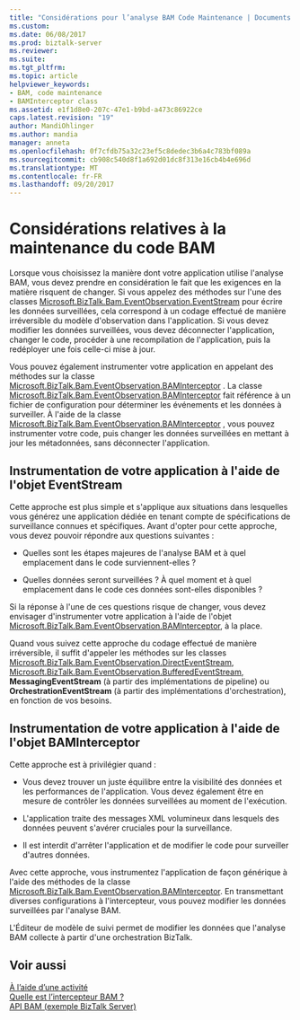 ```yaml
---
title: "Considérations pour l’analyse BAM Code Maintenance | Documents Microsoft"
ms.custom: 
ms.date: 06/08/2017
ms.prod: biztalk-server
ms.reviewer: 
ms.suite: 
ms.tgt_pltfrm: 
ms.topic: article
helpviewer_keywords:
- BAM, code maintenance
- BAMInterceptor class
ms.assetid: e1f1d8e0-207c-47e1-b9bd-a473c86922ce
caps.latest.revision: "19"
author: MandiOhlinger
ms.author: mandia
manager: anneta
ms.openlocfilehash: 0f7cfdb75a32c23ef5c8dedec3b6a4c783bf089a
ms.sourcegitcommit: cb908c540d8f1a692d01dc8f313e16cb4b4e696d
ms.translationtype: MT
ms.contentlocale: fr-FR
ms.lasthandoff: 09/20/2017
---
```

# <a name="considerations-for-bam-code-maintenance"></a>Considérations relatives à la maintenance du code BAM
Lorsque vous choisissez la manière dont votre application utilise l'analyse BAM, vous devez prendre en considération le fait que les exigences en la matière risquent de changer. Si vous appelez des méthodes sur l'une des classes [Microsoft.BizTalk.Bam.EventObservation.EventStream](http://msdn.microsoft.com/library/microsoft.biztalk.bam.eventobservation.eventstream.aspx) pour écrire les données surveillées, cela correspond à un codage effectué de manière irréversible du modèle d'observation dans l'application. Si vous devez modifier les données surveillées, vous devez déconnecter l'application, changer le code, procéder à une recompilation de l'application, puis la redéployer une fois celle-ci mise à jour.  
  
 Vous pouvez également instrumenter votre application en appelant des méthodes sur la classe [Microsoft.BizTalk.Bam.EventObservation.BAMInterceptor](http://msdn.microsoft.com/library/microsoft.biztalk.bam.eventobservation.baminterceptor.aspx) . La classe [Microsoft.BizTalk.Bam.EventObservation.BAMInterceptor](http://msdn.microsoft.com/library/microsoft.biztalk.bam.eventobservation.baminterceptor.aspx) fait référence à un fichier de configuration pour déterminer les événements et les données à surveiller. À l'aide de la classe [Microsoft.BizTalk.Bam.EventObservation.BAMInterceptor](http://msdn.microsoft.com/library/microsoft.biztalk.bam.eventobservation.baminterceptor.aspx) , vous pouvez instrumenter votre code, puis changer les données surveillées en mettant à jour les métadonnées, sans déconnecter l'application.  
  
## <a name="instrumenting-your-application-by-using-the-eventstream-object"></a>Instrumentation de votre application à l'aide de l'objet EventStream  
 Cette approche est plus simple et s'applique aux situations dans lesquelles vous générez une application dédiée en tenant compte de spécifications de surveillance connues et spécifiques. Avant d'opter pour cette approche, vous devez pouvoir répondre aux questions suivantes :  
  
-   Quelles sont les étapes majeures de l'analyse BAM et à quel emplacement dans le code surviennent-elles ?  
  
-   Quelles données seront surveillées ? À quel moment et à quel emplacement dans le code ces données sont-elles disponibles ?  
  
 Si la réponse à l'une de ces questions risque de changer, vous devez envisager d'instrumenter votre application à l'aide de l'objet [Microsoft.BizTalk.Bam.EventObservation.BAMInterceptor](http://msdn.microsoft.com/library/microsoft.biztalk.bam.eventobservation.baminterceptor.aspx), à la place.  
  
 Quand vous suivez cette approche du codage effectué de manière irréversible, il suffit d'appeler les méthodes sur les classes [Microsoft.BizTalk.Bam.EventObservation.DirectEventStream](http://msdn.microsoft.com/library/microsoft.biztalk.bam.eventobservation.directeventstream.aspx), [Microsoft.BizTalk.Bam.EventObservation.BufferedEventStream](http://msdn.microsoft.com/library/microsoft.biztalk.bam.eventobservation.bufferedeventstream.aspx), **MessagingEventStream** (à partir des implémentations de pipeline) ou **OrchestrationEventStream** (à partir des implémentations d'orchestration), en fonction de vos besoins.  
  
## <a name="instrumenting-your-application-by-using-the-baminterceptor-object"></a>Instrumentation de votre application à l'aide de l'objet BAMInterceptor  
 Cette approche est à privilégier quand :  
  
-   Vous devez trouver un juste équilibre entre la visibilité des données et les performances de l'application. Vous devez également être en mesure de contrôler les données surveillées au moment de l'exécution.  
  
-   L'application traite des messages XML volumineux dans lesquels des données peuvent s'avérer cruciales pour la surveillance.  
  
-   Il est interdit d'arrêter l'application et de modifier le code pour surveiller d'autres données.  
  
 Avec cette approche, vous instrumentez l'application de façon générique à l'aide des méthodes de la classe [Microsoft.BizTalk.Bam.EventObservation.BAMInterceptor](http://msdn.microsoft.com/library/microsoft.biztalk.bam.eventobservation.baminterceptor.aspx). En transmettant diverses configurations à l'intercepteur, vous pouvez modifier les données surveillées par l'analyse BAM.  
  
 L'Éditeur de modèle de suivi permet de modifier les données que l'analyse BAM collecte à partir d'une orchestration BizTalk.  
  
## <a name="see-also"></a>Voir aussi  
 [À l’aide d’une activité](../core/using-an-activity.md)   
 [Quelle est l’intercepteur BAM ?](../core/what-is-the-bam-interceptor.md)   
 [API BAM (exemple BizTalk Server)](../core/bam-api-biztalk-server-sample.md)